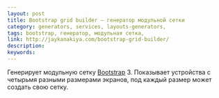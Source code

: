 ```yaml
---
layout: post
title: Bootstrap grid builder — генератор модульной сетки
category: generators, services, layouts-generators, 
tags: bootstrap, генератор, модульная сетка, 
link: http://jaykanakiya.com/bootstrap-grid-builder/
description: 
keywords: 
---
```


<p>Генерирует модульную сетку <a href="/search/id2">Bootstrap</a> 3. Показывает устройства с четырьмя разными размерами экранов, под каждый размер может создать свою сетку.</p>
